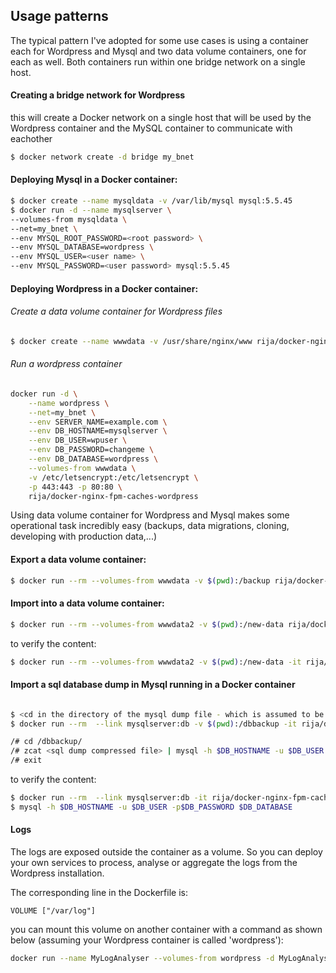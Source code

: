 ## Usage patterns

The typical pattern I've adopted for some use cases is using a container each for Wordpress and Mysql and two data volume containers, one for each as well. Both containers run within one bridge network on a single host.


#### Creating a bridge network for Wordpress

this will create a Docker network on a single host that will be used by the Wordpress container and the MySQL container to communicate with eachother

```bash
$ docker network create -d bridge my_bnet
```

#### Deploying Mysql in a Docker container:

```bash
$ docker create --name mysqldata -v /var/lib/mysql mysql:5.5.45
$ docker run -d --name mysqlserver \
--volumes-from mysqldata \
--net=my_bnet \
--env MYSQL_ROOT_PASSWORD=<root password> \
--env MYSQL_DATABASE=wordpress \
--env MYSQL_USER=<user name> \
--env MYSQL_PASSWORD=<user password> mysql:5.5.45
```

#### Deploying Wordpress in a Docker container:

###### Create a data volume container for Wordpress files

```bash
$ docker create --name wwwdata -v /usr/share/nginx/www rija/docker-nginx-fpm-caches-wordpress
```

###### Run a wordpress container
```bash
docker run -d \
	--name wordpress \
	--net=my_bnet \
	--env SERVER_NAME=example.com \
	--env DB_HOSTNAME=mysqlserver \
	--env DB_USER=wpuser \
	--env DB_PASSWORD=changeme \
	--env DB_DATABASE=wordpress \
	--volumes-from wwwdata \
	-v /etc/letsencrypt:/etc/letsencrypt \
	-p 443:443 -p 80:80 \
	rija/docker-nginx-fpm-caches-wordpress
```

Using data volume container for Wordpress and Mysql makes some operational task incredibly easy (backups, data migrations, cloning, developing with production data,...)

#### Export a data volume container:

```bash
$ docker run --rm --volumes-from wwwdata -v $(pwd):/backup rija/docker-nginx-fpm-caches-wordpress tar -cvz  -f /backup/wwwdata.tar.gz /usr/share/nginx/www

```
#### Import into a data volume container:

```bash
$ docker run --rm --volumes-from wwwdata2 -v $(pwd):/new-data rija/docker-nginx-fpm-caches-wordpress bash -c 'cd / && tar xzvf /new-data/wwwdata.tar.gz'
```

to verify the content:

```bash
$ docker run --rm --volumes-from wwwdata2 -v $(pwd):/new-data -it rija/docker-nginx-fpm-caches-wordpress bash
```


#### Import a sql database dump in Mysql running in a Docker container

```bash

$ <cd in the directory of the mysql dump file - which is assumed to be a *.sql.gz compressed file here >
$ docker run --rm  --link mysqlserver:db -v $(pwd):/dbbackup -it rija/docker-nginx-fpm-caches-wordpress bash

/# cd /dbbackup/
/# zcat <sql dump compressed file> | mysql -h $DB_HOSTNAME -u $DB_USER -p$DB_PASSWORD $DB_DATABASE
/# exit
```

to verify the content:

```bash
$ docker run --rm  --link mysqlserver:db -it rija/docker-nginx-fpm-caches-wordpress bash
$ mysql -h $DB_HOSTNAME -u $DB_USER -p$DB_PASSWORD $DB_DATABASE
```

#### Logs

The logs are exposed outside the container as a volume. 
So you can deploy your own services to process, analyse or aggregate the logs from the Wordpress installation.

The corresponding line in the Dockerfile is: 

```
VOLUME ["/var/log"]
```

you can mount this volume on another container with a command as shown below (assuming your Wordpress container is called 'wordpress'):

```bash
docker run --name MyLogAnalyser --volumes-from wordpress -d MyLogAnalyserImage
```

